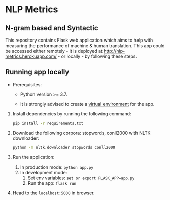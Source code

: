 # NLP Metrics
## N-gram based and Syntactic

This repository contains Flask web application which aims to help with measuring the performance of machine & human translation. This app could be accessed either remotely - it is deployed at http://nlp-metrics.herokuapp.com/ - or locally - by following these steps.

## Running app locally

* Prerequisites:

    * Python version >= 3.7.

    * It is strongly advised to create a [virtual environment](https://docs.python.org/3/library/venv.html) for the app.

1. Install dependencies by running the following command:

    ```bash
    pip install -r requirements.txt
    ```
2. Download the following corpora: stopwords, conll2000 with NLTK downloader:
    ```bash
    python -m nltk.downloader stopwords conll2000
    ```
3. Run the application:
    1. In production mode: `python app.py`
    2. In development mode:
        1. Set env variables: `set or export FLASK_APP=app.py`
        2. Run the app: `flask run`
4. Head to the `localhost:5000` in browser.
